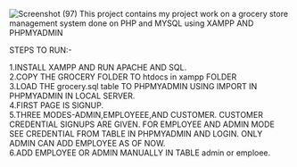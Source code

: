 ![Screenshot (97)](https://github.com/user-attachments/assets/7c0b25e0-e43b-4e4c-942b-f3ac82527829)
This project contains my project work on a grocery store management system done on PHP and MYSQL using XAMPP AND PHPMYADMIN</br>

STEPS TO RUN:-</br>

1.INSTALL XAMPP AND RUN APACHE AND SQL.</br>
2.COPY THE GROCERY FOLDER TO htdocs in xampp FOLDER</br>
3.LOAD THE grocery.sql table TO PHPMYADMIN USING IMPORT IN PHPMYADMIN IN LOCAL SERVER.</br>
4.FIRST PAGE IS SIGNUP.</br>
5.THREE MODES-ADMIN,EMPLOYEEE,AND CUSTOMER. CUSTOMER CREDENTIAL SIGNUPS ARE GIVEN. FOR EMPLOYEE AND ADMIN MODE SEE CREDENTIAL FROM TABLE IN PHPMYADMIN AND LOGIN. ONLY ADMIN CAN ADD EMPLOYEE AS OF NOW.</br>
6.ADD EMPLOYEE OR ADMIN MANUALLY IN TABLE admin or emploee.</br>
